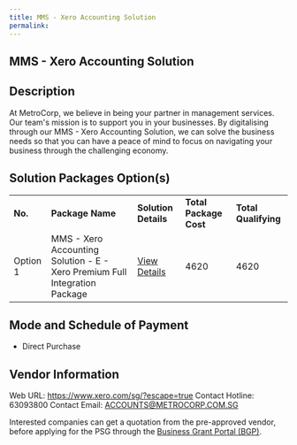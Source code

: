 ```yaml
---
title: MMS - Xero Accounting Solution
permalink: 
---
```


## MMS - Xero Accounting Solution

## Description

At MetroCorp, we believe in being your partner in management services. Our team's mission is to support you in your businesses. By digitalising through our MMS - Xero Accounting Solution, we can solve the business needs so that you can have a peace of mind to focus on navigating your business through the challenging economy.

## Solution Packages Option(s)

<table>
<tr>
<td><b>No.</b></td>
<td><b>Package Name</b></td>
<td><b>Solution Details</b></td>
<td><b>Total Package Cost</b></td>
<td><b>Total Qualifying</b></td>
</tr>
<tr>
<td>Option 1</td>
<td>MMS - Xero Accounting Solution - E -  Xero Premium Full Integration Package</td>
<td><a href='https://www.gobusiness.gov.sg/images/psg/METROPOLITAN_20210297_Desensitised_Annex_3_Part_5.pdf'>View Details</a></td>
<td>4620</td>
<td>4620</td>
</tr>
</table>

## Mode and Schedule of Payment

 - Direct Purchase

## Vendor Information

 Web URL: https://www.xero.com/sg/?escape=true 
Contact Hotline: 63093800 
Contact Email: ACCOUNTS@METROCORP.COM.SG 


Interested companies can get a quotation from the pre-approved vendor, before applying for the PSG through the <a href='https://www.businessgrants.gov.sg/'>Business Grant Portal (BGP)</a>.

